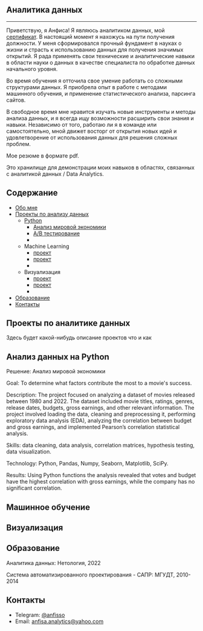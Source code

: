 <h2 id="about">Аналитика данных</h2>

*** 
Приветствую, я Анфиса! Я являюсь аналитиком данных, мой [сертификат](https://github.com/AnfisaAnalytics/myProfile/blob/19a0376db100825fe011f4c19ae60a7ff0992208/portfolio/%D0%A1%D0%B5%D1%80%D1%82%D0%B8%D1%84%D0%B8%D0%BA%D0%B0%D1%82%20%D0%BD%D0%B5%D1%82%D0%BE%D0%BB%D0%BE%D0%B3%D0%B8%D1%8F.pdf). В настоящий момент я нахожусь на пути получения должности. У меня сформировался прочный фундамент в науках о жизни и страсть к использованию данных для получения значимых открытий. Я рада применять свои технические и аналитические навыки в области науки о данных в качестве специалиста по обработке данных начального уровня.

Во время обучения я отточила свое умение работать со сложными структурами данных. Я приобрела опыт в работе с методами машинного обучения, и применение статистического анализа, парсинга сайтов. 

В свободное время мне нравится изучать новые инструменты и методы анализа данных, и я всегда ищу возможности расширить свои знания и навыки. Независимо от того, работаю ли я в команде или самостоятельно, мной движет восторг от открытия новых идей и удовлетворение от использования данных для решения сложных проблем.

Мое резюме в формате pdf.

Это хранилище для демонстрации моих навыков в областях, связанных с аналитикой данных / Data Analytics.

## Содержание
<ul>
  <li><a href="#about">Обо мне</a></li>
  <li>
    <a href="#project">Проекты по анализу данных
     <ul> 
         <li>Python
    <ul>
      <li><a href="#p1">Анализ мировой экономики</a></li>
      <li><a href="#p2">A/B тестирование</a></li>
      <li><a href="#p3"></a></li>
    </ul>
  </li>
  <li>Machine Learning
    <ul>
      <li><a href="#p4">проект</a></li>
      <li><a href="#p5">проект</a></li>
      <li><a href="#p6"></a></li>
    </ul>
  </li>
  <li>Визуализация
    <ul>
      <li><a href="#p1">проект</a></li>
      <li><a href="#p2">проект</a></li>
      <li><a href="#p2"></a></li>
    </ul>
  </li>
</a>
         </ul>
</li>
  <li><a href="#education">Образование</a></li>
  <li><a href="#contacts">Контакты</a></li>
</ul>


<h2 id="project">Проекты по аналитике данных</h2>
 Здесь будет какой-нибудь описание проектов что и как 
 <h2 id="p1">Анализ данных на Python</h2>
 Решение: Анализ мировой экономики
 
Goal: To determine what factors contribute the most to a movie's success.

Description: The project focused on analyzing a dataset of movies released between 1980 and 2022. The dataset included movie titles, ratings, genres, release dates, budgets, gross earnings, and other relevant information. The project involved loading the data, cleaning and preprocessing it, performing exploratory data analysis (EDA), analyzing the correlation between budget and gross earnings, and implemented Pearson’s correlation statistical analysis.

Skills: data cleaning, data analysis, correlation matrices, hypothesis testing, data visualization.

Technology: Python, Pandas, Numpy, Seaborn, Matplotlib, SciPy.

Results: Using Python functions the analysis revealed that votes and budget have the highest correlation with gross earnings, while the company has no significant correlation.


<h2 id="p2">Машинное обучение</h2>
<h2 id="p3">Визуализация</h2>
  
  

<h2 id="education">Образование</h2>

Аналитика данных: Нетология, 2022

Система автоматизированного проектирования - САПР: МГУДТ, 2010-2014


<h2 id="contacts">Контакты</h2>

* Telegram: [@anfisso](https://t.me/anfisso)
* Email: [anfisa.analytics@yahoo.com](https://mail.yahoo.com)
